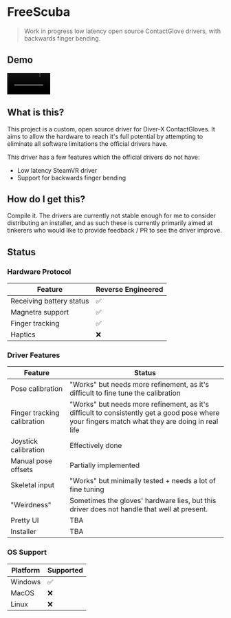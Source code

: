 # FreeScuba
> Work in progress low latency open source ContactGlove drivers, with backwards finger bending.

## Demo

<video src="https://raw.githubusercontent.com/hyblocker/freescuba/master/.github/gloves-demo.mp4" width=100></video>

## What is this?

This project is a custom, open source driver for Diver-X ContactGloves. It aims to allow the hardware to reach it's full potential by attempting to eliminate all software limitations the official drivers have.

This driver has a few features which the official drivers do not have:
- Low latency SteamVR driver
- Support for backwards finger bending

## How do I get this?
Compile it. The drivers are currently not stable enough for me to consider distributing an installer, and as such these is currently primarily aimed at tinkerers who would like to provide feedback / PR to see the driver improve.

## Status

### Hardware Protocol

| Feature         | Reverse Engineered |
| ------------------------ | --------- |
| Receiving battery status | ✅        |
| Magnetra support         | ✅        |
| Finger tracking          | ✅        |
| Haptics                  | ❌        |

### Driver Features

| Feature | Status |
| -------- | --------- |
| Pose calibration  | "Works" but needs more refinement, as it's difficult to fine tune the calibration |
| Finger tracking calibration    | "Works" but needs more refinement, as it's difficult to consistently get a good pose where your fingers match what they are doing in real life |
| Joystick calibration | Effectively done |
| Manual pose offsets | Partially implemented |
| Skeletal input | "Works" but minimally tested + needs a lot of fine tuning |
| "Weirdness" | Sometimes the gloves' hardware lies, but this driver does not handle that well at present. |
| Pretty UI | TBA |
| Installer | TBA |

### OS Support

| Platform | Supported |
| -------- | --------- |
| Windows  | ✅         |
| MacOS    | ❌         |
| Linux    | ❌         |
